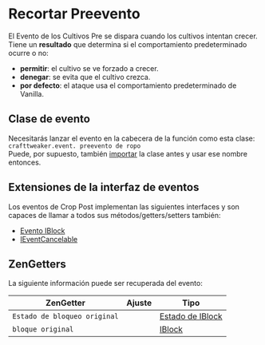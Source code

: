 # Recortar Preevento

El Evento de los Cultivos Pre se dispara cuando los cultivos intentan crecer. Tiene un **resultado** que determina si el comportamiento predeterminado ocurre o no:

- **permitir**: el cultivo se ve forzado a crecer.
- **denegar**: se evita que el cultivo crezca.
- **por defecto**: el ataque usa el comportamiento predeterminado de Vanilla.

## Clase de evento
Necesitarás lanzar el evento en la cabecera de la función como esta clase:  
`crafttweaker.event. preevento de ropo`  
Puede, por supuesto, también [importar](/AdvancedFunctions/Import/) la clase antes y usar ese nombre entonces.

## Extensiones de la interfaz de eventos
Los eventos de Crop Post implementan las siguientes interfaces y son capaces de llamar a todos sus métodos/getters/setters también:

- [Evento IBlock](/Vanilla/Events/Events/IBlockEvent/)
- [IEventCancelable](/Vanilla/Events/Events/IEventCancelable/)


## ZenGetters
La siguiente información puede ser recuperada del evento:

| ZenGetter                    | Ajuste | Tipo                                             |
| ---------------------------- | ------ | ------------------------------------------------ |
| `Estado de bloqueo original` |        | [Estado de IBlock](/Vanilla/Blocks/IBlockState/) |
| `bloque original`            |        | [IBlock](/Vanilla/Blocks/IBlock/)                |
